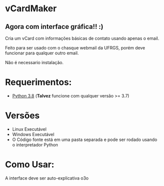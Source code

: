 # vCardMaker
## Agora com interface gráfica!! :)
Cria um vCard com informações básicas de contato usando apenas o email.

Feito para ser usado com o chasque webmail da UFRGS, porém deve funcionar para qualquer outro email.

Não é necessario instalação.

# Requerimentos:
- [Python 3.8](https://www.python.org/downloads/) (**Talvez** funcione com qualquer versão >= 3.7)

# Versões
- Linux Executável
- Windows Executável
- O Código fonte está em uma pasta separada e pode ser rodado usando o interpretador Python

# Como Usar:
A interface deve ser auto-explicativa o3o
